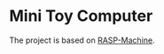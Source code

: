 # Mini Toy Computer

The project is based on [RASP-Machine](https://en.wikipedia.org/wiki/Random-access_stored-program_machine).